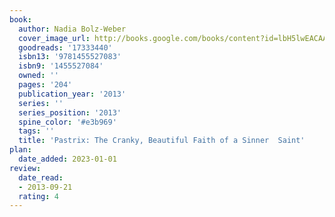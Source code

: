 ```yaml
---
book:
  author: Nadia Bolz-Weber
  cover_image_url: http://books.google.com/books/content?id=lbH5lwEACAAJ&printsec=frontcover&img=1&zoom=1&source=gbs_api
  goodreads: '17333440'
  isbn13: '9781455527083'
  isbn9: '1455527084'
  owned: ''
  pages: '204'
  publication_year: '2013'
  series: ''
  series_position: '2013'
  spine_color: '#e3b969'
  tags: ''
  title: 'Pastrix: The Cranky, Beautiful Faith of a Sinner  Saint'
plan:
  date_added: 2023-01-01
review:
  date_read:
  - 2013-09-21
  rating: 4
---
```

